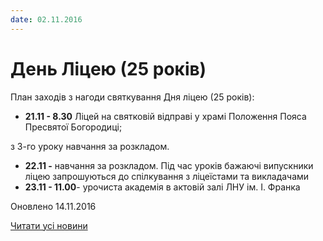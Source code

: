 ```yaml
---
date: 02.11.2016
---
```

# День Ліцею (25 років)

План заходів з нагоди святкування Дня ліцею (25 років):

- **21.11 - 8.30** Ліцей на святковій відправі у храмі Положення Пояса Пресвятої Богородиці;

з 3-го уроку навчання за розкладом.
- **22.11 -** навчання за розкладом. Під час уроків бажаючі випускники ліцею запрошуються до спілкування з ліцеїстами та викладачами
- **23.11 - 11.00**- урочиста академія в актовій залі ЛНУ ім. І. Франка

Оновлено 14.11.2016

[Читати усі новини](/news)
